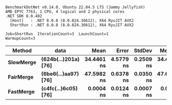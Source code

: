 ```

BenchmarkDotNet v0.14.0, Ubuntu 22.04.5 LTS (Jammy Jellyfish)
AMD EPYC 7763, 1 CPU, 4 logical and 2 physical cores
.NET SDK 8.0.402
  [Host]   : .NET 8.0.8 (8.0.824.36612), X64 RyuJIT AVX2
  ShortRun : .NET 8.0.8 (8.0.824.36612), X64 RyuJIT AVX2

Job=ShortRun  IterationCount=3  LaunchCount=1  
WarmupCount=3  

```
| Method    | data                 | Mean       | Error     | StdDev    | Median     | Min        | Max        | Gen0   | Allocated |
|---------- |--------------------- |-----------:|----------:|----------:|-----------:|-----------:|-----------:|-------:|----------:|
| **SlowMerge** | **(624b(...)201a) [76]** | **34.4461 ns** | **4.5779 ns** | **0.2509 ns** | **34.4171 ns** | **34.2110 ns** | **34.7103 ns** | **0.0010** |      **80 B** |
| **FairMerge** | **(6be6(...)aa97) [76]** | **47.5982 ns** | **0.6378 ns** | **0.0350 ns** | **47.6014 ns** | **47.5618 ns** | **47.6315 ns** | **0.0017** |     **144 B** |
| **FastMerge** | **(c4fc(...)6c05) [76]** |  **0.0004 ns** | **0.0124 ns** | **0.0007 ns** |  **0.0000 ns** |  **0.0000 ns** |  **0.0012 ns** |      **-** |         **-** |
